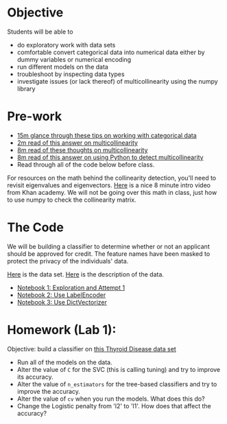# Objective
Students will be able to
- do exploratory work with data sets
- comfortable convert categorical data into numerical data either by dummy variables or numerical encoding
- run different models on the data
- troubleshoot by inspecting data types
- investigate issues (or lack thereof) of multicollinearity using the numpy library

# Pre-work
- [15m glance through these tips on working with categorical data](http://nbviewer.ipython.org/github/rasbt/pattern_classification/blob/master/preprocessing/feature_encoding.ipynb)
- [2m read of this answer on multicollinearity](http://stats.stackexchange.com/a/100209)
- [8m read of these thoughts on multicollinearity](http://blog.minitab.com/blog/adventures-in-statistics/what-are-the-effects-of-multicollinearity-and-when-can-i-ignore-them)
- [8m read of this answer on using Python to detect multicollinearity](http://stackoverflow.com/a/25833792)
- Read through all of the code below before class.

For resources on the math behind the collinearity detection, you'll need to revisit eigenvalues and eigenvectors. [Here](https://www.khanacademy.org/math/linear-algebra/alternate_bases/eigen_everything/v/linear-algebra-introduction-to-eigenvalues-and-eigenvectors) is a nice 8 minute intro video from Khan academy. We will not be going over this math in class, just how to use numpy to check the collinearity matrix.

# The Code
We will be building a classifier to determine whether or not an applicant should be approved for credit. The feature names have been masked to protect the privacy of the individuals' data.

[Here](http://archive.ics.uci.edu/ml/machine-learning-databases/credit-screening/crx.data) is the data set.
[Here](http://archive.ics.uci.edu/ml/machine-learning-databases/credit-screening/crx.names) is the description of the data.

- [Notebook 1: Exploration and Attempt 1](http://nbviewer.ipython.org/gist/suneel0101/8819fd96e0b855e1a8f9)
- [Notebook 2: Use LabelEncoder](http://nbviewer.ipython.org/gist/suneel0101/759dc540077273d56742)
- [Notebook 3: Use DictVectorizer](http://nbviewer.ipython.org/gist/suneel0101/590a955483dec5defd87)

# Homework (Lab 1):
Objective: build a classifier on [this Thyroid Disease data set](https://archive.ics.uci.edu/ml/datasets/Thyroid+Disease)

- Run all of the models on the data.
- Alter the value of `C` for the SVC (this is calling tuning) and try to improve its accuracy.
- Alter the value of `n_estimators` for the tree-based classifiers and try to improve the accuracy.
- Alter the value of `cv` when you run the models. What does this do?
- Change the Logistic penalty from 'l2' to 'l1'. How does that affect the accuracy?
